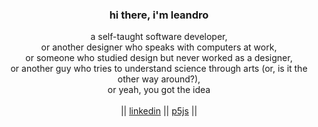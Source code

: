 <h3 align="center">hi there, i'm leandro</h3>
<p align="center">
  a self-taught software developer,<br />
  or another designer who speaks with computers at work,<br />
  or someone who studied design but never worked as a designer,<br />
  or another guy who tries to understand science through arts (or, is it the other way around?),<br />
  or yeah, you got the idea<br />
  <br />
  || <a href="https://www.linkedin.com/in/leandrodrigo" target="_blank">linkedin</a> ||
  <a href="https://editor.p5js.org/learodrigo/sketches" target="_blank">p5js</a> ||
</p>
